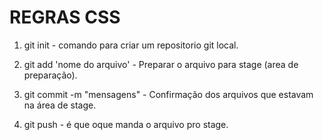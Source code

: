 # REGRAS CSS

1. git init - comando para criar um repositorio git local.

2. git add 'nome do arquivo' - Preparar o arquivo para stage (area de preparação).

3. git commit -m "mensagens" - Confirmação dos arquivos que estavam na área de stage.

4. git push - é que oque manda o arquivo pro stage. 